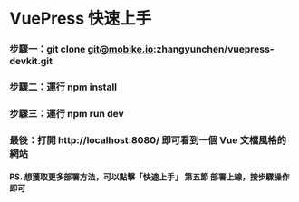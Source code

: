 # VuePress 快速上手

### 步驟一：git clone git@mobike.io:zhangyunchen/vuepress-devkit.git

### 步驟二：運行 npm install

### 步驟三：運行 npm run dev

### 最後：打開 http://localhost:8080/ 即可看到一個 Vue 文檔風格的網站

#### PS. 想獲取更多部署方法，可以點擊「快速上手」 第五節 部署上線，按步驟操作即可